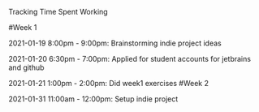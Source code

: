 Tracking Time Spent Working

#Week 1

2021-01-19 8:00pm - 9:00pm: Brainstorming indie project ideas

2021-01-20 6:30pm - 7:00pm: Applied for student accounts for jetbrains and github

2021-01-21 1:00pm - 2:00pm: Did week1 exercises
#Week 2

2021-01-31 11:00am - 12:00pm: Setup indie project